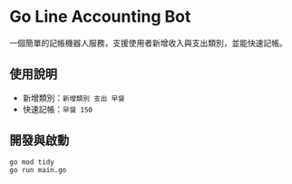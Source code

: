 # Go Line Accounting Bot

一個簡單的記帳機器人服務，支援使用者新增收入與支出類別，並能快速記帳。

## 使用說明
- 新增類別：`新增類別 支出 早餐`
- 快速記帳：`早餐 150`

## 開發與啟動
```bash
go mod tidy
go run main.go
```